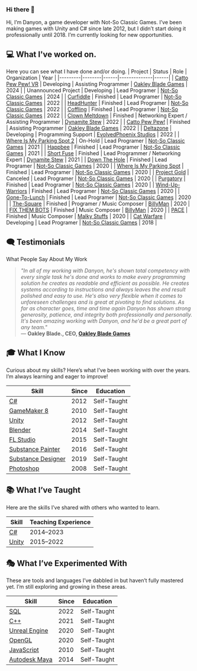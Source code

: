 ### Hi there 👋
Hi, I’m Danyon, a game developer with Not-So Classic Games. I’ve been making games with Unity and C# since late 2012, but I didn’t start doing it professionally until 2018. 
I’m currently looking for new opportunities.

## 💻 What I've worked on.
Here you can see what I have done and/or doing.
| Project | Status | Role | Organization | Year |
|---------|--------|------|--------------|------|
| [Catto Pew Pew! VR](https://store.steampowered.com/app/2065330/Catto_Pew_Pew/) | Developing | Assisting Programmer | [Oakley Blade Games](https://oakleyblade.com/) | 2024 |
| Unannounced Project | Developing | Lead Programer | [Not-So Classic Games](https://www.notsoclassicgames.com/) | 2024 |
| [Curfiddle](https://sonicboomcolt.itch.io/curfiddle) | Finished | Lead Programer | [Not-So Classic Games](https://www.notsoclassicgames.com/) | 2022 |
| [HeadHunter](https://sonicboomcolt.itch.io/headhunter) | Finished | Lead Programer | [Not-So Classic Games](https://www.notsoclassicgames.com/) | 2022 |
| [Coffling](https://sonicboomcolt.itch.io/coffling) | Finished | Lead Programer | [Not-So Classic Games](https://www.notsoclassicgames.com/) | 2022 |
| [Clown Meltdown](https://dynamite-stew.itch.io/clown-meltdown) | Finished | Networking Expert / Assisting Programmer | [Dynamite Stew](https://dynamite-stew.itch.io/) | 2022 |
| [Catto Pew Pew!](https://store.steampowered.com/app/2065330/Catto_Pew_Pew/) | Finished | Assisting Programmer | [Oakley Blade Games](https://oakleyblade.com/) | 2022 |
| [Deltazone](https://store.steampowered.com/app/2127310/Deltazone/) | Developing | Programming Support | [EvolvedPhoenix Studios](https://twitter.com/EvolvedPhnixDev) | 2022 |
| [Where Is My Parking Spot 2](https://store.steampowered.com/app/1631260/Where_Is_My_Parking_Spot__Parking_Reimagined) | On-Hold | Lead Programer | [Not-So Classic Games](https://www.notsoclassicgames.com/) | 2021 |
| [Happbee](https://sonicboomcolt.itch.io/happbee) | Finished | Lead Programer | [Not-So Classic Games](https://www.notsoclassicgames.com/) | 2021 |
| [Short Fuse](https://dynamite-stew.itch.io/short-fuse) | Finished | Lead Programmer / Networking Expert | [Dynamite Stew](https://dynamite-stew.itch.io/) | 2021 |
| [Down The Hole](https://store.steampowered.com/app/1260160/Down_The_Hole/) | Finished | Lead Programer | [Not-So Classic Games](https://www.notsoclassicgames.com/) | 2020 |
| [Where Is My Parking Spot](https://store.steampowered.com/app/1374400/Where_Is_My_Parking_Spot/) | Finished | Lead Programer | [Not-So Classic Games](https://www.notsoclassicgames.com/) | 2020 |
| [Project Gold](https://sonicboomcolt.itch.io/project-gold) | Canceled | Lead Programer | [Not-So Classic Games](https://www.notsoclassicgames.com/) | 2020 |
| [Purgatory](https://sonicboomcolt.itch.io/purgatory) | Finished | Lead Programer | [Not-So Classic Games](https://www.notsoclassicgames.com/) | 2020 |
| [Wind-Up-Warriors](https://sonicboomcolt.itch.io/wind-up-warriors) | Finished | Lead Programer | [Not-So Classic Games](https://www.notsoclassicgames.com/) | 2020 |
| [Gone-To-Lunch](https://sonicboomcolt.itch.io/gone-to-lunch) | Finished | Lead Programer | [Not-So Classic Games](https://www.notsoclassicgames.com/) | 2020 |
| [The-Square](https://sonicboomcolt.itch.io/the-square) | Finished | Programer / Music Composer | [BillyMan](https://billyman.itch.io/) | 2020 |
| [FIX THEM BOTS](https://billyman.itch.io/fix-them-bots) | Finished | Music Composer | [BillyMan](https://billyman.itch.io/) | 2020 |
| [PACE](https://malkystuffs.itch.io/pace) | Finished | Music Composer | [Malky Stuffs](https://malkystuffs.itch.io/) | 2020 |
| [Cat Warfare](https://store.steampowered.com/app/923370/Cat_Warfare/) | Developing | Lead Programer | [Not-So Classic Games](https://www.notsoclassicgames.com/) | 2018 |

## 🗨️ Testimonials

What People Say About My Work
> *"In all of my working with Danyon, he's shown total competency with every single task he's done and works to make every programming solution he creates as readable and efficient as possible. He creates systems according to instructions and always leaves the end result polished and easy to use. He's also very flexible when it comes to unforeseen challenges and is great at pivoting to find solutions. As far as character goes, time and time again Danyon has shown strong generosity, patience, and integrity both professionally and personally. It's been amazing working with Danyon, and he'd be a great part of any team."*  
> — **Oakley Blade., CEO, [Oakley Blade Games](https://oakleyblade.com/)**

## 🎓 What I Know  
Curious about my skills? Here’s what I’ve been working with over the years. I’m always learning and eager to improve!  

| **Skill** | **Since** | **Education** |  
| --- | --- | --- |  
| [C#](https://en.wikipedia.org/wiki/C_Sharp_(programming_language)) | 2012 | Self-Taught |  
| [GameMaker 8](https://gamemaker.io/en) | 2010 | Self-Taught |  
| [Unity](https://unity.com/) | 2012 | Self-Taught |  
| [Blender](https://www.blender.org/) | 2014 | Self-Taught |  
| [FL Studio](https://www.image-line.com/) | 2015 | Self-Taught |  
| [Substance Painter](https://www.adobe.com/products/substance3d-painter.html) | 2016 | Self-Taught |  
| [Substance Designer](https://www.adobe.com/products/substance3d-designer.html) | 2019 | Self-Taught |  
| [Photoshop](https://www.adobe.com/products/photoshop.html) | 2008 | Self-Taught |  

## 📚 What I’ve Taught  
Here are the skills I’ve shared with others who wanted to learn.  

| **Skill** | **Teaching Experience** |  
| --- | --- |  
| [C#](https://en.wikipedia.org/wiki/C_Sharp_(programming_language)) | 2014–2023 |  
| [Unity](https://unity.com/) | 2015–2022 |  

## 🎭 What I’ve Experimented With  
These are tools and languages I’ve dabbled in but haven’t fully mastered yet. I’m still exploring and growing in these areas.  

| **Skill** | **Since** | **Education** |  
| --- | --- | --- |  
| [SQL](https://en.wikipedia.org/wiki/SQL) | 2022 | Self-Taught |  
| [C++](https://en.wikipedia.org/wiki/C%2B%2B) | 2021 | Self-Taught |  
| [Unreal Engine](https://www.unrealengine.com/en-US) | 2020 | Self-Taught |  
| [OpenGL](https://www.opengl.org/) | 2020 | Self-Taught |  
| [JavaScript](https://www.javascript.com/) | 2010 | Self-Taught |  
| [Autodesk Maya](https://www.autodesk.com/products/maya/overview?term=1-YEAR&tab=subscription) | 2014 | Self-Taught |  

